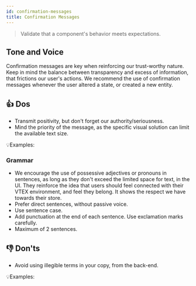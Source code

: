 ```yaml
---
id: confirmation-messages
title: Confirmation Messages
---
```



> Validate that a component's behavior meets expectations.

## Tone and Voice

Confirmation messages are key when reinforcing our trust-worthy nature. Keep in mind the balance between transparency and excess of information, that frictions our user's actions. We recommend the use of confirmation messages whenever the user altered a state, or created a new entity.    



## 👍 Dos

- Transmit positivity, but don't forget our authority/seriousness.    
- Mind the priority of the message, as the specific visual solution can limit the available text size.    

💡Examples: 


### Grammar

- We encourage the use of possessive adjectives or pronouns in sentences, as long as they don't exceed the limited space for text, in the UI. They reinforce the idea that users should feel connected with their VTEX environment, and feel they belong. It shows the respect we have towards their store.    
- Prefer direct sentences, without passive voice.    
- Use sentence case.    
- Add punctuation at the end of each sentence. Use exclamation marks carefully.     
- Maximum of 2 sentences.     


## 👎 Don'ts
- Avoid using illegible terms in your copy, from the back-end.    

💡Examples:
